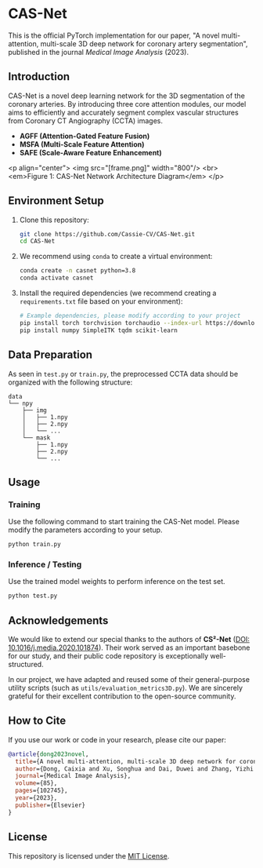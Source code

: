 # CAS-Net
This is the official PyTorch implementation for our paper, "A novel multi-attention, multi-scale 3D deep network for coronary artery segmentation", published in the journal 
*Medical Image Analysis* (2023).
[](https://doi.org/10.1016/j.media.2023.102745)
[](https://opensource.org/licenses/MIT)

## Introduction

CAS-Net is a novel deep learning network for the 3D segmentation of the coronary arteries. By introducing three core attention modules, our model aims to efficiently and accurately segment complex vascular structures from Coronary CT Angiography (CCTA) images.

  * **AGFF (Attention-Gated Feature Fusion)**
  * **MSFA (Multi-Scale Feature Attention)**
  * **SAFE (Scale-Aware Feature Enhancement)**

\<p align="center"\>
\<img src="[frame.png]" width="800"/\>
\<br\>
\<em\>Figure 1: CAS-Net Network Architecture Diagram\</em\>
\</p\>

## Environment Setup

1.  Clone this repository:

    ```bash
    git clone https://github.com/Cassie-CV/CAS-Net.git
    cd CAS-Net
    ```

2.  We recommend using `conda` to create a virtual environment:

    ```bash
    conda create -n casnet python=3.8
    conda activate casnet
    ```

3.  Install the required dependencies (we recommend creating a `requirements.txt` file based on your environment):

    ```bash
    # Example dependencies, please modify according to your project
    pip install torch torchvision torchaudio --index-url https://download.pytorch.org/whl/cu118
    pip install numpy SimpleITK tqdm scikit-learn
    ```

## Data Preparation

As seen in `test.py` or `train.py`, the preprocessed CCTA data should be organized with the following structure:

```
data
└── npy
    ├── img
    │   ├── 1.npy
    │   ├── 2.npy
    │   └── ...
    └── mask
        ├── 1.npy
        ├── 2.npy
        └── ...
```

## Usage

### Training

Use the following command to start training the CAS-Net model. Please modify the parameters according to your setup.

```bash
python train.py 
```

### Inference / Testing

Use the trained model weights to perform inference on the test set.

```bash
python test.py 
```

## Acknowledgements

We would like to extend our special thanks to the authors of **CS²-Net** ([DOI: 10.1016/j.media.2020.101874](https://doi.org/10.1016/j.media.2020.101874)). Their work served as an important basebone for our study, and their public code repository is exceptionally well-structured.

In our project, we have adapted and reused some of their general-purpose utility scripts (such as `utils/evaluation_metrics3D.py`). We are sincerely grateful for their excellent contribution to the open-source community.

## How to Cite

If you use our work or code in your research, please cite our paper:

```bibtex
@article{dong2023novel,
  title={A novel multi-attention, multi-scale 3D deep network for coronary artery segmentation},
  author={Dong, Caixia and Xu, Songhua and Dai, Duwei and Zhang, Yizhi and Zhang, Chunyan and Li, Zongfang},
  journal={Medical Image Analysis},
  volume={85},
  pages={102745},
  year={2023},
  publisher={Elsevier}
}
```

## License

This repository is licensed under the [MIT License](https://www.google.com/search?q=LICENSE).

